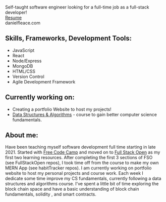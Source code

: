 Self-taught software engineer looking for a full-time job as a full-stack developer!<br>
[Resume](https://drive.google.com/file/d/1t0pF4lBU2Ven00AYWGIVW2yOLKmKLBWr/view?usp=sharing)<br>
danielfleace.com

Skills, Frameworks, Development Tools:
-
- JavaScript 
- React
- Node/Express
- MongoDB
- HTML/CSS
- Version Control
- Agile Development Framework

Currently working on:
-
- Creating a portfolio Website to host my projects! 
- [Data Structures & Algorithms](https://www.udemy.com/course/js-algorithms-and-data-structures-masterclass/learn/lecture/8344202?start=0#content) - course to gain better computer science fundamentals.

About me:
- 
Have been teaching myself software development full time starting in late 2021. Started with [Free Code Camp](https://www.freecodecamp.org/) and moved on to [Full Stack Open](https://fullstackopen.com/en/) as my first two learning resources. After completing the first 3 sections of FSO (see FullStackOpen repos), I took time off from the course to make my own MERN App (see habitTracker repos). I am currently working on portfolio website to host my personal projects and course work. Each week I dedicate some time improve my CS fundamentals, currently following a  data structures and algorithms course. I've spent a little bit of time exploring the block chain space and have a basic understanding of block chain fundamentals, solidity , and smart contracts. 

